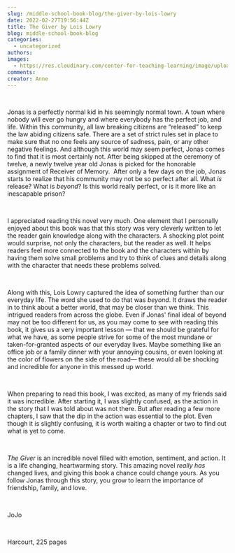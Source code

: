 ```yaml
---
slug: /middle-school-book-blog/the-giver-by-lois-lowry
date: 2022-02-27T19:56:44Z
title: The Giver by Lois Lowry
blog: middle-school-book-blog
categories:
  - uncategorized
authors:
images:
  - https://res.cloudinary.com/center-for-teaching-learning/image/upload/v1659658777/The-Giver.jpeg.jpg
comments:
creator: Anne
---
```


<div class="wp-block-image"><figure class="alignleft size-large is-resized"/></div>
<!-- /wp:image --><br /><!-- wp:paragraph -->
<p>Jonas is a perfectly normal kid in his seemingly normal town. A town where nobody will ever go hungry and where everybody has the perfect job, and life. Within this community, all law breaking citizens are “released” to keep the law abiding citizens safe. There are a set of strict rules set in place to make sure that no one feels any source of sadness, pain, or any other negative feelings. And although this world may seem perfect, Jonas comes to find that it is most certainly not. After being skipped at the ceremony of twelve, a newly twelve year old Jonas is picked for the honorable assignment of Receiver of Memory.  After only a few days on the job, Jonas starts to realize that his community may not be so perfect after all. What <em>is</em> release? What is <em>beyond</em>? Is this world really perfect, or is it more like an inescapable prison?</p>
<!-- /wp:paragraph --><br /><!-- wp:paragraph -->
<p>I appreciated reading this novel very much. One element that I personally enjoyed about this book was that this story was very cleverly written to let the reader gain knowledge along with the characters. A shocking plot point would surprise, not only the characters, but the reader as well. It helps readers feel more connected to the book and the characters within by having them solve small problems and try to think of clues and details along with the character that needs these problems solved.</p>
<!-- /wp:paragraph --><br /><!-- wp:paragraph -->
<p>Along with this, Lois Lowry captured the idea of something further than our everyday life. The word she used to do that was <em>beyond</em>. It draws the reader in to think about a better world, that may be closer than we think. This intrigued readers from across the globe. Even if Jonas' final ideal of beyond may not be too different for us, as you may come to see with reading this book, it gives us a very important lesson — that we should be grateful for what we have, as some people strive for some of the most mundane or taken-for-granted aspects of our everyday lives. Maybe something like an office job or a family dinner with your annoying cousins, or even looking at the color of flowers on the side of the road— these would all be shocking and incredible for anyone in this messed up world. </p>
<!-- /wp:paragraph --><br /><!-- wp:paragraph -->
<p>When preparing to read this book, I was excited, as many of my friends said it was incredible. After starting it, I was slightly confused, as the action in the story that I was told about was not there. But after reading a few more chapters, I saw that the dip in the action was essential to the plot. Even though it is slightly confusing, it is worth waiting a chapter or two to find out what is yet to come.</p>
<!-- /wp:paragraph --><br /><!-- wp:paragraph -->
<p><em>The Giver</em> is an incredible novel filled with emotion, sentiment, and action. It is a life changing, heartwarming story. This amazing novel <em>really has </em>changed lives, and giving this book a chance could change yours. As you follow Jonas through this story, you grow to learn the importance of friendship, family, and love.</p>
<!-- /wp:paragraph --><br /><!-- wp:paragraph -->
<p>JoJo</p>
<!-- /wp:paragraph --><br /><!-- wp:paragraph -->
<p>Harcourt, 225 pages</p>
<!-- /wp:paragraph -->
